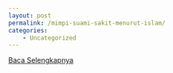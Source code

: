 ```yaml
---
layout: post
permalink: /mimpi-suami-sakit-menurut-islam/
categories:
    - Uncategorized
---
```


[Baca Selengkapnya](/04)